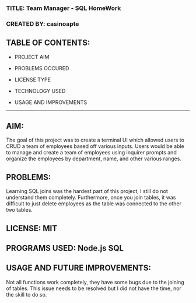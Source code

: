 ### TITLE: Team Manager - SQL HomeWork

### CREATED BY: casinoapte

## TABLE OF CONTENTS:

- PROJECT AIM

- PROBLEMS OCCURED

- LICENSE TYPE

- TECHNOLOGY USED

- USAGE AND IMPROVEMENTS

-------------------------------------

## AIM:
The goal of this project was to create a terminal UI which allowed users to CRUD a team of employees based off various inputs. Users would be able to manage and create a team of employees using inquirer prompts and organize the employees by department, name, and other various ranges. 

## PROBLEMS:
Learning SQL joins was the hardest part of this project, I still do not understand them completely. Furthermore, once you join tables, it was difficult to just delete employees as the table was connected to the other two tables.

## LICENSE: MIT

## PROGRAMS USED: Node.js SQL

## USAGE AND FUTURE IMPROVEMENTS:
Not all functions work completely, they have some bugs due to the joining of tables. This issue needs to be resolved but I did not have the time, nor the skill to do so.
